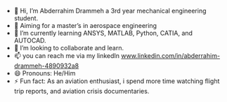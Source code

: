 - 👋 Hi, I’m Abderrahim Drammeh a 3rd year mechanical engineering student.
- 👀 Aiming for a master’s in aerospace engineering
- 🌱 I’m currently learning ANSYS, MATLAB, Python, CATIA, and AUTOCAD.
- 💞️ I’m looking to collaborate and learn.
- 📫 you can reach me via my linkedIn www.linkedin.com/in/abderrahim-drammeh-4890932a8
- 😄 Pronouns: He/Him
- ⚡ Fun fact: As an aviation enthusiast, i spend more time watching flight trip reports, and aviation crisis documentaries.

<!---
Abderrahim12-web/Abderrahim12-web is a ✨ special ✨ repository because its `README.md` (this file) appears on your GitHub profile.
You can click the Preview link to take a look at your changes.
--->
